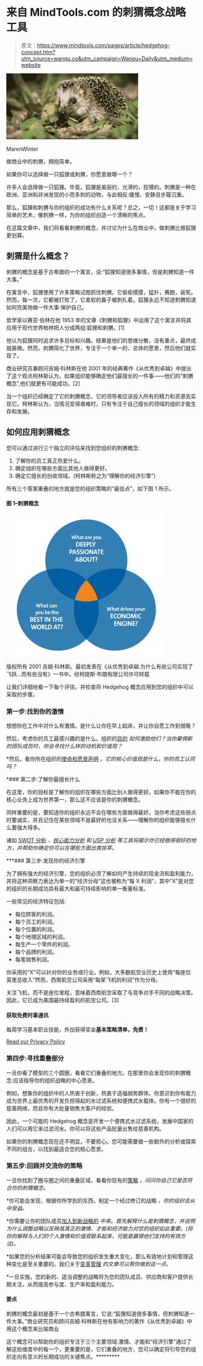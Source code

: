 # 来自 MindTools.com 的刺猬概念战略工具

> 原文：<https://www.mindtools.com/pages/article/hedgehog-concept.htm?utm_source=wanqu.co&utm_campaign=Wanqu+Daily&utm_medium=website>

<picture alt="Hedgehog Concept - Using the Power of Simplicity to Succeed" data-test="article-image"><source srcset="//www.mindtools.com/media/Resized-Images/Articles/Strategy_Tools/23_GI_611310594_MarenWinter_2x1.jpg" media="(min-width:1400px)"> <source srcset="//www.mindtools.com/media/Resized-Images/Articles/Strategy_Tools/24_GI_611310594_MarenWinter_2x1.jpg" media="(min-width:1050px)"> <source srcset="//www.mindtools.com/media/Resized-Images/Articles/Strategy_Tools/25_GI_611310594_MarenWinter_2x1.jpg" media="(min-width:700px)"> ![Hedgehog Concept - Using the Power of Simplicity to Succeed](img/0818ec29bee6684b44a3df9592df121e.png)</picture>

MarenWinter

做商业中的刺猬，拥抱简单。

如果你可以选择做一只狐狸或刺猬，你愿意做哪一个？

许多人会选择做一只狐狸。毕竟，狐狸是美丽的，光滑的，狡猾的。刺猬是一种在欧洲、亚洲和非洲发现的小而多刺的动物，与此相反:缓慢、安静且步履沉重。

那么，狐狸和刺猬与你的组织的成功有什么关系呢？总之，一切！这都是关于学习简单的艺术，像刺猬一样，为你的组织创造一个清晰的焦点。

在这篇文章中，我们将看看刺猬的概念，并讨论为什么在商业中，做刺猬比做狐狸更划算。

## 刺猬是什么概念？

刺猬的概念是基于古希腊的一个寓言，说:“狐狸知道很多事情，但是刺猬知道一件大事。”

在寓言中，狐狸使用了许多策略试图抓住刺猬。它偷偷摸摸，猛扑，赛跑，装死。然而，每一次，它都被打败了，它柔软的鼻子被刺扎着。狐狸永远不知道刺猬知道如何完美地做一件大事:保护自己。

哲学家以赛亚·伯林在他 1953 年的文章《刺猬和狐狸》中运用了这个寓言并将其应用于现代世界柏林把人分成两组:狐狸和刺猬。[1]

他认为狐狸同时追求许多目标和兴趣。结果是他们的思维分散，没有重点，最终成就甚微。然而，刺猬简化了世界，专注于一个单一的、总体的愿景，然后他们就实现了。

商业研究员兼顾问吉姆·科林斯在他 2001 年的经典著作《从优秀到卓越》中提出了这个观点柯林斯认为，如果组织能够确定他们最擅长的一件事——他们的“刺猬概念”,他们就更有可能成功。[2]

当一个组织已经确定了它的刺猬概念，它的领导者应该投入所有的精力和资源去实现它。柯林斯认为，当情况变得艰难时，只有专注于自己擅长的领域的组织才能生存和发展。

## 如何应用刺猬概念

您可以通过进行三个独立的评估来找到您组织的刺猬概念:

1.  了解你的员工真正热爱什么。
2.  确定组织在哪些方面比其他人做得更好。
3.  确定它擅长的创收领域。(柯林斯称之为“理解你的经济引擎”)

所有三个答案重叠的地方就是您的组织策略的“最佳点”，如下图 1 所示。

#### 图 1–刺猬概念

![Hedgehog Concept Diagram](img/5f4410c24987810005530293017c4aab.png)

版权所有 2001 吉姆·科林斯。最初发表在《从优秀到卓越:为什么有些公司实现了飞跃…而有些没有》一书中。经柯提斯·布朗有限公司许可转载

让我们详细地看一下每个评估，并检查将 Hedgehog 概念应用到您的组织中可以采取的步骤。

### 第一步:找到你的激情

想想你在工作中对什么有激情。是什么让你在早上起床，并让你自愿工作到很晚？

然后，考虑你的员工最感兴趣的是什么。组织的[目的](/pages/article/find-purpose-work.htm) *如何激励他们？当你雇佣新的团队成员时，你会寻找什么样的动机和价值观？*

 *然后，看你所在组织的[使命和愿景声明](/pages/article/newLDR_90.htm) *。它的核心价值观是什么，你的员工认同吗？*

 *### 第二步:了解你最擅长什么

在这里，你的目标是了解你的组织在哪些方面比别人做得更好。如果你不能在你的核心业务上成为世界第一，那么这不应该是你的刺猬概念。

同样重要的是，要知道你的组织永远不会在哪些方面做得最好。当你考虑这些弱点时要诚实，并且记住在某些领域不是最好的也没关系——理解你的组织能够擅长什么要强大得多。

诸如 [SWOT 分析](/pages/article/newTMC_05.htm) *，[核心能力分析](/pages/article/newTMC_94.htm) *和 [USP 分析](/pages/article/newTMC_11.htm) *等工具将揭示你已经做得很好的地方，并帮助你确定你可以在哪些方面出类拔萃。***

 ***### 第三步:发现你的经济引擎

为了拥有强大的经济引擎，您的组织必须了解如何产生持续的现金流和盈利能力，并将这种洞察力表达为单一的“经济分母”这也被称为“每 X 利润”，其中“X”是对您的组织的长期成功具有最大和最可持续影响的单一衡量标准。

一些常见的经济特征包括:

*   每位顾客的利润。
*   每个员工的利润。
*   每个位置的利润。
*   每个地理区域的利润。
*   每生产一个零件的利润。
*   每个品牌的利润。
*   每笔销售利润。

你采用的“X”可以针对你的业务或行业。例如，大多数航空业历史上使用“每座位英里总收入”然而，西南航空公司采用“每架飞机的利润”作为分母。

关注飞机，而不是座位里程，意味着西南航空采取了与竞争对手不同的战略决策。因此，它已成为美国最持续盈利的航空公司。[3]



#### 获取免费时事通讯

每周学习基本职业技能，外加获得奖金**基本策略清单，免费！**

[Read our Privacy Policy](/privacy-policy)

### 第四步:寻找重叠部分

一旦你看了模型的三个圆圈，看看它们重叠的地方。在那里你会发现你的刺猬概念:应该指导你的组织战略的中心愿景。

例如，想象你的组织中的人热衷于创新，热衷于造福弱势群体。你意识到你有能力成为世界上最优秀的开发负担得起的水过滤系统和便携式水载体。你有一个很好的慈善网络，而且你有大批量销售大客户的经验。

因此，一个可能的 Hedgehog 概念是开发一个便携式水过滤系统，发展中国家的人们可以用它来过滤河水。你可以将这些产品批量出售给慈善机构。

如果你的刺猬概念现在还不明显，不要担心。您可能需要做一些额外的分析或探索不同的组合，以找到最适合您的核心愿景。

### 第五步:回顾并交流你的策略

一旦你找到了圈与圈之间的重叠区域，看看你现有的[策略](/pages/article/what-is-strategy.htm) *，问问你自己它是否符合你的刺猬概念。*

 *你可能会发现，根据你所学到的东西，制定一个经过修订的战略 *，你的组织会从中受益。*

 *你需要让你的团队成员[加入到新战略的](/pages/article/newPPM_82.htm) *中来。首先解释什么是刺猬概念，并说明为什么调整战略以反映其真正的激情、才能和经济能力对您的组织如此重要。(将你的解释与人们的个人激情和价值观联系起来，可能是赢得他们支持的有效方法)。*

 *如果您的分析结果可能会导致您的组织发生重大变化，那么有效地计划和管理这种变化是至关重要的。我们关于[变革管理](/pages/article/newPPM_87.htm) *的文章可以帮你做到这一点。*

 *一旦实施，您的新的、适当调整的战略将为您的团队成员、供应商和客户提供长期关注，从而提高参与度、生产率和盈利能力。

#### 要点

刺猬的概念最初是基于一个古希腊寓言，它说:“狐狸知道很多事情，但刺猬知道一件大事。”商业研究员和顾问吉姆·科林斯在他有影响力的著作《从优秀到卓越》中用这个概念来比喻商业

这个概念可以帮助你的组织专注于三个主要领域:激情、才能和“经济引擎”通过了解这些维度中的每一个，更重要的是，它们重叠的地方，您可以确定将引导您的组织走向有意义的长期成功的关键焦点。*********